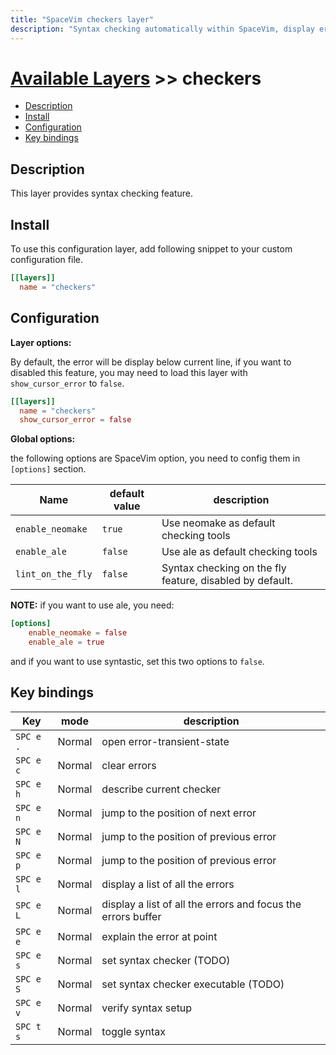 ```yaml
---
title: "SpaceVim checkers layer"
description: "Syntax checking automatically within SpaceVim, display error on the sign column and statusline."
---
```


# [Available Layers](../) >> checkers

<!-- vim-markdown-toc GFM -->

- [Description](#description)
- [Install](#install)
- [Configuration](#configuration)
- [Key bindings](#key-bindings)

<!-- vim-markdown-toc -->

## Description

This layer provides syntax checking feature.

## Install

To use this configuration layer, add following snippet to your custom configuration file.

```toml
[[layers]]
  name = "checkers"
```

## Configuration

**Layer options:**

By default, the error will be display below current line, if you want to disabled this
feature, you may need to load this layer with `show_cursor_error` to `false`.

```toml
[[layers]]
  name = "checkers"
  show_cursor_error = false
```

**Global options:**

the following options are SpaceVim option, you need to config them in `[options]` section.

| Name              | default value | description                                              |
| ----------------- | ------------- | -------------------------------------------------------- |
| `enable_neomake`  | `true`        | Use neomake as default checking tools                    |
| `enable_ale`      | `false`       | Use ale as default checking tools                        |
| `lint_on_the_fly` | `false`       | Syntax checking on the fly feature, disabled by default. |

**NOTE:** if you want to use  ale, you need:

```toml
[options]
    enable_neomake = false
    enable_ale = true
```

and if you want to use syntastic, set this two options to `false`.

## Key bindings

| Key       | mode   | description                                                  |
| --------- | ------ | ------------------------------------------------------------ |
| `SPC e .` | Normal | open error-transient-state                                   |
| `SPC e c` | Normal | clear errors                                                 |
| `SPC e h` | Normal | describe current checker                                     |
| `SPC e n` | Normal | jump to the position of next error                           |
| `SPC e N` | Normal | jump to the position of previous error                       |
| `SPC e p` | Normal | jump to the position of previous error                       |
| `SPC e l` | Normal | display a list of all the errors                             |
| `SPC e L` | Normal | display a list of all the errors and focus the errors buffer |
| `SPC e e` | Normal | explain the error at point                                   |
| `SPC e s` | Normal | set syntax checker (TODO)                                    |
| `SPC e S` | Normal | set syntax checker executable (TODO)                         |
| `SPC e v` | Normal | verify syntax setup                                          |
| `SPC t s` | Normal | toggle syntax                                                |
